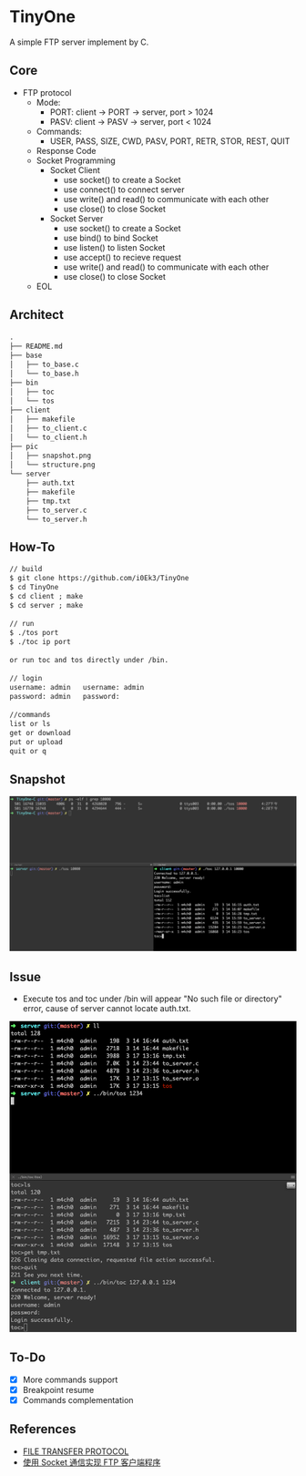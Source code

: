 # TinyOne

A simple FTP server implement by C.

## Core

- FTP protocol
    - Mode:
        - PORT: client -> PORT -> server, port > 1024
        - PASV: client -> PASV -> server, port < 1024
    - Commands:
        - USER, PASS, SIZE, CWD, PASV, PORT, RETR, STOR, REST, QUIT
    - Response Code
    - Socket Programming
        - Socket Client
            - use socket() to create a Socket
            - use connect() to connect server
            - use write() and read() to communicate with each other
            - use close() to close Socket
        - Socket Server
            - use socket() to create a Socket
            - use bind() to bind Socket
            - use listen() to listen Socket
            - use accept() to recieve request
            - use write() and read() to communicate with each other
            - use close() to close Socket
    - EOL

## Architect

```Shell
.
├── README.md
├── base
│   ├── to_base.c
│   └── to_base.h
├── bin
│   ├── toc
│   └── tos
├── client
│   ├── makefile
│   ├── to_client.c
│   └── to_client.h
├── pic
│   ├── snapshot.png
│   └── structure.png
└── server
    ├── auth.txt
    ├── makefile
    ├── tmp.txt
    ├── to_server.c
    └── to_server.h
```

## How-To

```Shell
// build
$ git clone https://github.com/i0Ek3/TinyOne
$ cd TinyOne
$ cd client ; make
$ cd server ; make

// run
$ ./tos port
$ ./toc ip port

or run toc and tos directly under /bin.

// login
username: admin   username: admin
password: admin   password: 

//commands
list or ls
get or download
put or upload
quit or q
```

## Snapshot

![](https://github.com/i0Ek3/TinyOne/blob/master/pic/snapshot.png)

## Issue

- Execute tos and toc under /bin will appear "No such file or directory" error, cause of server cannot locate auth.txt. 

![](https://github.com/i0Ek3/TinyOne/blob/master/pic/404.png)




## To-Do

- [x] More commands support
- [x] Breakpoint resume
- [x] Commands complementation

## References

- [FILE TRANSFER PROTOCOL](https://www.w3.org/Protocols/rfc959/)
- [使用 Socket 通信实现 FTP 客户端程序](https://www.ibm.com/developerworks/cn/linux/l-cn-socketftp/)

